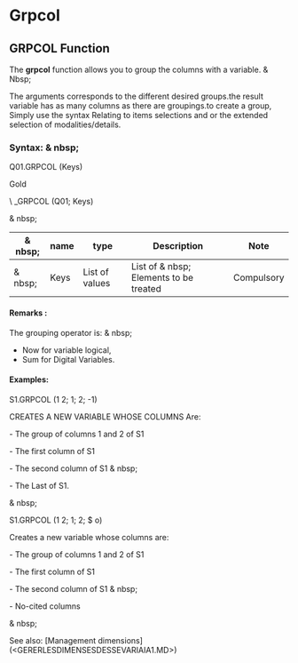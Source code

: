 # Grpcol

## GRPCOL Function

The **grpcol** function allows you to group the columns with a variable. & Nbsp;

The arguments corresponds to the different desired groups.the result variable has as many columns as there are groupings.to create a group, Simply use the syntax Relating to items selections and or the extended selection of modalities/details.

### Syntax: & nbsp;

Q01.GRPCOL (Keys)

Gold

\ _GRPCOL (Q01; Keys)

& nbsp;

| & nbsp; | **name** | **type** | **Description** | **Note** |
| --- | --- | --- | --- | --- |
| & nbsp; | Keys | List of values ​​| List of & nbsp; Elements to be treated | Compulsory |


#### Remarks :

The grouping operator is: & nbsp;

* Now for variable logical,
* Sum for Digital Variables.

#### Examples:

S1.GRPCOL (1 2; 1; 2; -1)

CREATES A NEW VARIABLE WHOSE COLUMNS Are:

\- The group of columns 1 and 2 of S1

\- The first column of S1

\- The second column of S1 & nbsp;

\- The Last of S1.

& nbsp;

S1.GRPCOL (1 2; 1; 2; $ o)

Creates a new variable whose columns are:

\- The group of columns 1 and 2 of S1

\- The first column of S1

\- The second column of S1 & nbsp;

\- No-cited columns

& nbsp;

See also: [Management dimensions] (<GERERLESDIMENSESDESSEVARIAIA1.MD>)